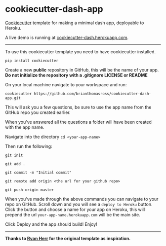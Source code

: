 # cookiecutter-dash-app

[Cookiecutter](https://github.com/cookiecutter/cookiecutter) template for making a minimal dash app, deployable to Heroku.

A live demo is running at [cookiecutter-dash.herokuapp.com](https://cookiecutter-dash.herokuapp.com).

----

To use this cookiecutter template you need to have cookiecutter installed.

`pip install cookiecutter`

Create a new **public** repository in GitHub, this will be the name of your app. **Do not initialize the repository with a .gitignore LICENSE or README**

On your local machine navigate to your workspace and run:

`cookiecutter https://github.com/brianthomasross/cookiecutter-dash-app.git`

This will ask you a few questions, be sure to use the app name from the GitHub repo you created earlier.

When you've answered all the questions a folder will have been created with the app name.

Navigate into the directory `cd <your-app-name>`

Then run the following:

```
git init

git add .

git commit -m "Initial commit"

git remote add origin <the url for your github repo>

git push origin master

```

When you've made through the above commands you can navigate to your repo on GitHub. Scroll down and you will see a `deploy to Heroku` button. Click the button and choose a name for your app on Heroku, this will prepend the url `your-app-name.herokuapp.com` will be the main site.

Click Deploy and the app should build! Enjoy!

----

**Thanks to [Ryan Herr](https://www.github.com/rrherr) for the original template as inspiration.**

